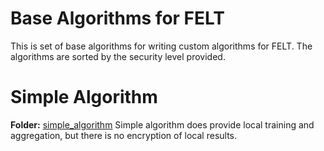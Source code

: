 # Base Algorithms for FELT
This is set of base algorithms for writing custom algorithms for FELT. The algorithms are sorted by the security level provided.

# Simple Algorithm
**Folder:** [simple_algorithm](./simple_algorithm/)
Simple algorithm does provide local training and aggregation, but there is no encryption of local results.

